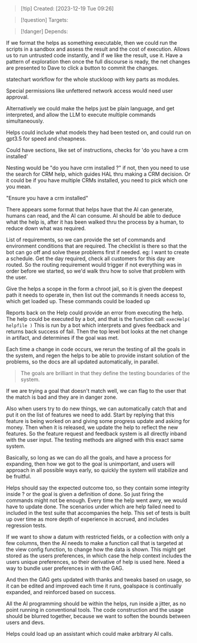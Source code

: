 
>[!tip] Created: [2023-12-19 Tue 09:26]

>[!question] Targets: 

>[!danger] Depends: 

If we format the helps as something executable, then we could run the scripts in a sandbox and assess the result and the cost of execution.  Allows us to run untrusted code instantly, and if we like the result, use it.  Have a pattern of exploration then once the full discourse is ready, the net changes are presented to Dave to click a button to commit the changes.

statechart workflow for the whole stuckloop with key parts as modules.

Special permissions like unfettered network access would need user approval.

Alternatively we could make the helps just be plain language, and get interpreted, and allow the LLM to execute multiple commands simultaneously.

Helps could include what models they had been tested on, and could run on gpt3.5 for speed and cheapness.

Could have sections, like set of instructions, checks for 'do you have a crm installed'

Nesting would be "do you have  crm installed ?" if not, then you need to use the search for CRM help, which guides HAL thru making a CRM decision.  Or it could be if you have multiple CRMs installed, you need to pick which one you mean.

"Ensure you have a crm installed"

There appears some format that helps have that the AI can generate, humans can read, and the AI can consume.  AI should be able to deduce what the help is, after it has been walked thru the process by a human, to reduce down what was required.

List of requirements, so we can provide the set of commands and environment conditions that are required.  The checklist is there so that the bot can go off and solve these problems first if needed.
eg: I want to create a schedule.  Get the day required, check all customers for this day are routed.
So the routing requirement would trigger if not everything was in order before we started, so we'd walk thru how to solve that problem with the user.

Give the helps a scope in the form a chroot jail, so it is given the deepest path it needs to operate in, then list out the commands it needs access to, which get loaded up.
These commands could be loaded up 

Reports back on the Help could provide an error from executing the help.
The help could be executed by a bot, and that is the function call: `execHelp( helpfile )` 
This is run by a bot which interprets and gives feedback and returns back success of fail.
Then the top level bot looks at the net change in artifact, and determines if the goal was met.

Each time a change in code occurs, we rerun the testing of all the goals in the system, and regen the helps to be able to provide instant solution of the problems, so the docs are all updated automatically, in parallel.

> The goals are brilliant in that they define the testing boundaries of the system.  

If we are trying a goal that doesn't match well, we can flag to the user that the match is bad and they are in danger zone.

Also when users try to do new things, we can automatically catch that and put it on the list of features we need to add.  Start by replying that this feature is being worked on and giving some progress update and asking for money.  Then when it is released, we update the help to reflect the new features.  So the feature request and feedback system is all directly inband with the user input.  The testing methods are aligned with this exact same system.

Basically, so long as we can do all the goals, and have a process for expanding, then how we got to the goal is unimportant, and users will approach in all possible ways early, so quickly the system will stabilize and be fruitful.

Helps should say the expected outcome too, so they contain some integrity inside ? or the goal is given a definition of done.  So just firing the commands might not be enough.  Every time the help went awry, we would have to update done.  The scenarios under which are help failed need to included in the test suite that accompanies the help.  This set of tests is built up over time as more depth of experience in accrued, and includes regression tests.

If we want to show a datum with restricted fields, or a collection with only a few columns, then the AI needs to make a function call that is targeted at the view config function, to change how the data is shown.  This might get stored as the users preferences, in which case the help context includes the users unique preferences, so their derivative of help is used here.  Need a way to bundle user preferences in with the GAG.

And then the GAG gets updated with thanks and tweaks based on usage, so it can be edited and improved each time it runs, goalspace is continually expanded, and reinforced based on success.

All the AI programming should be within the helps, run inside a jitter, as no point running in conventional tools.  The code construction and the usage should be blurred together, because we want to soften the bounds between users and devs.

Helps could load up an assistant which could make arbitrary AI calls.